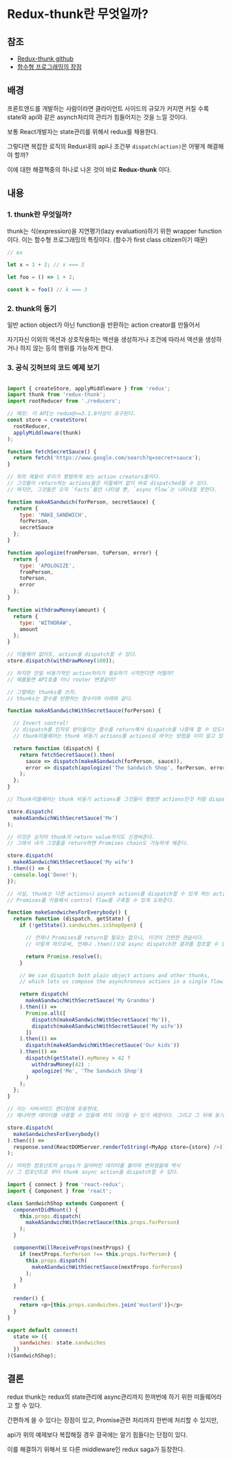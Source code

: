 # Redux-thunk란 무엇일까?

## 참조

- [Redux-thunk github](https://github.com/gaearon/redux-thunk)
- [함수형 프로그래밍의 장점](http://changsuk.me/?p=1916)

## 배경

프론트엔드를 개발하는 사람이라면 클라이언트 사이드의 규모가 커지면 커질 수록 state와 api와 같은 asynch처리의 관리가 힘들어지는 것을 느낄 것이다.

보통 React개발자는 state관리를 위해서 redux를 채용한다.

그렇다면 복잡한 로직의 Redux내의 api나 조건부 `dispatch(action)`은 어떻게 해결해야 할까?

이에 대한 해결책중의 하나로 나온 것이 바로 **Redux-thunk** 이다.

## 내용

### 1. thunk란 무엇일까?

thunk는 식(expression)을 지연평가(lazy evaluation)하기 위한 wrapper function이다.
이는 함수형 프로그래밍의 특징이다.
(함수가 first class citizen이기 때문)

```js
// ex

let x = 1 + 2; // x === 3

let foo = () => 1 + 2;

const k = foo() // k === 3

```

### 2. thunk의 동기

일반 action object가 아닌 function을 반환하는 action creator를 만들어서

자기자신 이외의 액션과 상호작용하는 액션을 생성하거나
조건에 따라서 액션을 생성하거나 하지 않는 등의 행위를 가능하게 한다.

### 3. 공식 깃허브의 코드 예제 보기

```js

import { createStore, applyMiddleware } from 'redux';
import thunk from 'redux-thunk';
import rootReducer from './reducers';

// 메모: 이 API는 redux@>=3.1.0이상이 요구된다.
const store = createStore(
  rootReducer,
  applyMiddleware(thunk)
);

function fetchSecretSauce() {
  return fetch('https://www.google.com/search?q=secret+sauce');
}

// 위의 예들이 우리가 평범하게 보는 action creators들이다.
// 그것들이 return하는 actions들은 미들웨어 없이 바로 dispatched될 수 있다.
// 하지만, 그것들은 오직 `facts`들만 나타낼 뿐, `async flow`는 나타내질 못한다.

function makeASandwich(forPerson, secretSauce) {
  return {
    type: 'MAKE_SANDWICH',
    forPerson,
    secretSauce
  };
}

function apologize(fromPerson, toPerson, error) {
  return {
    type: 'APOLOGIZE',
    fromPerson,
    toPerson,
    error
  };
}

function withdrawMoney(amount) {
  return {
    type: 'WITHDRAW',
    amount
  };
}

// 미들웨어 없이도, action을 dispatch할 수 있다.
store.dispatch(withdrawMoney(100));

// 하지만 만일 비동기적인 action처리가 필요하기 시작한다면 어떨까?
// 예를들면 API호출 이나 router 변경같이?

// 그럴때는 thunks를 쓰자.
// thunks는 함수를 반환하는 함수이며 아래와 같다.

function makeASandwichWithSecretSauce(forPerson) {

  // Invert control!
  // dispatch를 인자로 받아들이는 함수를 return해서 dispatch를 나중에 할 수 있도록 하라.
  // thunk미들웨어는 thunk 비동기 actions를 actions로 바꾸는 방법을 이미 알고 있다.

  return function (dispatch) {
    return fetchSecretSauce().then(
      sauce => dispatch(makeASandwich(forPerson, sauce)),
      error => dispatch(apologize('The Sandwich Shop', forPerson, error))
    );
  };
}

// Thunk미들웨어는 thunk 비동기 actions를 그것들이 평범한 actions인것 처럼 dispatch가능 하게 해준다.

store.dispatch(
  makeASandwichWithSecretSauce('Me')
);

// 이것은 심지어 thunk의 return value까지도 신경써준다.
// 그래서 내가 그것들을 return하면 Promises chain도 가능하게 해준다.

store.dispatch(
  makeASandwichWithSecretSauce('My wife')
).then(() => {
  console.log('Done!');
});

// 사실, thunk는 다른 actions나 asynch actions를 dispatch할 수 있게 하는 action creators를 쓸 수 있게 할 뿐 아니라,
// Promises를 이용해서 control flow를 구축할 수 있게 도와준다.

function makeSandwichesForEverybody() {
  return function (dispatch, getState) {
    if (!getState().sandwiches.isShopOpen) {

      // 언제나 Promises를 return할 필요는 없으나, 이것이 간편한 관습이다.
      // 이렇게 하므로써, 언제나 .then()으로 async dispatch한 결과를 참조할 수 있기 때문이다.

      return Promise.resolve();
    }

    // We can dispatch both plain object actions and other thunks,
    // which lets us compose the asynchronous actions in a single flow.

    return dispatch(
      makeASandwichWithSecretSauce('My Grandma')
    ).then(() =>
      Promise.all([
        dispatch(makeASandwichWithSecretSauce('Me')),
        dispatch(makeASandwichWithSecretSauce('My wife'))
      ])
    ).then(() =>
      dispatch(makeASandwichWithSecretSauce('Our kids'))
    ).then(() =>
      dispatch(getState().myMoney > 42 ?
        withdrawMoney(42) :
        apologize('Me', 'The Sandwich Shop')
      )
    );
  };
}

// 이는 서버사이드 렌더링에 유용한데,
// 왜냐하면 데이터를 사용할 수 있을때 까지 기다릴 수 있기 때문이다. 그리고 그 뒤에 동기적으로 app을 렌더링 한다.

store.dispatch(
  makeSandwichesForEverybody()
).then(() =>
  response.send(ReactDOMServer.renderToString(<MyApp store={store} />))
);

// 어떠한 컴포넌트의 props가 잃어버린 데이터를 불러와 변하였을때 역시
// 그 컴포넌트로 부터 thunk async action을 dispatch할 수 있다.

import { connect } from 'react-redux';
import { Component } from 'react';

class SandwichShop extends Component {
  componentDidMount() {
    this.props.dispatch(
      makeASandwichWithSecretSauce(this.props.forPerson)
    );
  }

  componentWillReceiveProps(nextProps) {
    if (nextProps.forPerson !== this.props.forPerson) {
      this.props.dispatch(
        makeASandwichWithSecretSauce(nextProps.forPerson)
      );
    }
  }

  render() {
    return <p>{this.props.sandwiches.join('mustard')}</p>
  }
}

export default connect(
  state => ({
    sandwiches: state.sandwiches
  })
)(SandwichShop);
```

## 결론

redux thunk는 redux의 state관리에 async관리까지 한꺼번에 하기 위한 미들웨어라고 할 수 있다.

간편하게 쓸 수 있다는 장점이 있고, Promise관련 처리까지 한번에 처리할 수 있지만,

api가 위의 예제보다 복잡해질 경우 결국에는 알기 힘들다는 단점이 있다.

이를 해결하기 위해서 또 다른 middleware인 redux saga가 등장한다.
